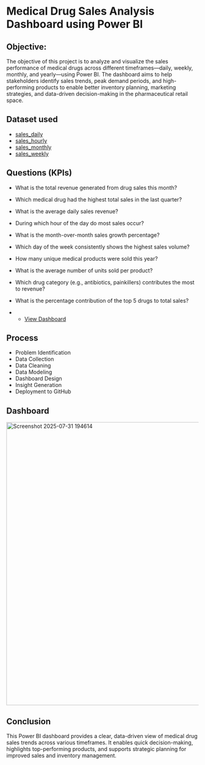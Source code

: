 # Medical Drug Sales Analysis Dashboard using Power BI
## Objective:
The objective of this project is to analyze and visualize the sales performance of medical drugs across different timeframes—daily, weekly, monthly, and yearly—using Power BI. The dashboard aims to help stakeholders identify sales trends, peak demand periods, and high-performing products to enable better inventory planning, marketing strategies, and data-driven decision-making in the pharmaceutical retail space.

## Dataset used
- <a href="https://github.com/anupammishra11/Medical---Drug---sales---Analysis/blob/main/salesdaily.csv">sales_daily</a>
- <a href="https://github.com/anupammishra11/Medical---Drug---sales---Analysis/blob/main/saleshourly.csv">sales_hourly</a>
- <a href="https://github.com/anupammishra11/Medical---Drug---sales---Analysis/blob/main/salesmonthly.csv">sales_monthly</a>
- <a href="https://github.com/anupammishra11/Medical---Drug---sales---Analysis/blob/main/salesweekly.csv">sales_weekly</a>

## Questions (KPIs)
- What is the total revenue generated from drug sales this month?
- Which medical drug had the highest total sales in the last quarter?
- What is the average daily sales revenue?
- During which hour of the day do most sales occur?
- What is the month-over-month sales growth percentage?
- Which day of the week consistently shows the highest sales volume?
- How many unique medical products were sold this year?
- What is the average number of units sold per product?
- Which drug category (e.g., antibiotics, painkillers) contributes the most to revenue?
- What is the percentage contribution of the top 5 drugs to total sales?

- - <a href="[https://github.com/anupammishra11/Medical---Drug---sales---Analysis/blob/main/salesdaily.csv](https://github.com/anupammishra11/Medical---Drug---sales---Analysis/blob/main/Screenshot%202025-07-31%20194614.png)">View Dashboard</a>

## Process
- Problem Identification
- Data Collection
- Data Cleaning
- Data Modeling
- Dashboard Design
- Insight Generation
- Deployment to GitHub
  
## Dashboard

<img width="1320" height="742" alt="Screenshot 2025-07-31 194614" src="https://github.com/user-attachments/assets/19f825be-3286-4f39-8aed-a9c15f82979c" />

## Conclusion

This Power BI dashboard provides a clear, data-driven view of medical drug sales trends across various timeframes. It enables quick decision-making, highlights top-performing products, and supports strategic planning for improved sales and inventory management.
